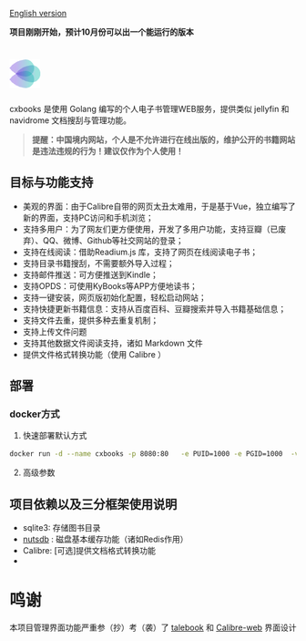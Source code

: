 [English version](README.en.md)

**项目刚刚开始，预计10月份可以出一个能运行的版本**

# ![cxbooks](docs/images/logo.png)

cxbooks 是使用 Golang 编写的个人电子书管理WEB服务，提供类似 jellyfin 和 navidrome 文档搜刮与管理功能。


> **提醒：中国境内网站，个人是不允许进行在线出版的，维护公开的书籍网站是违法违规的行为！建议仅作为个人使用！**

## 目标与功能支持

- 美观的界面：由于Calibre自带的网页太丑太难用，于是基于Vue，独立编写了新的界面，支持PC访问和手机浏览；
- 支持多用户：为了网友们更方便使用，开发了多用户功能，支持豆瓣（已废弃）、QQ、微博、Github等社交网站的登录；
- 支持在线阅读：借助Readium.js 库，支持了网页在线阅读电子书；
- 支持目录书籍搜刮，不需要额外导入过程；
- 支持邮件推送：可方便推送到Kindle；
- 支持OPDS：可使用KyBooks等APP方便地读书；
- 支持一键安装，网页版初始化配置，轻松启动网站；
- 支持快捷更新书籍信息：支持从百度百科、豆瓣搜索并导入书籍基础信息；
- 支持文件去重，提供多种去重复机制；
- 支持上传文件问题
- 支持其他数据文件阅读支持，诸如 Markdown 文件
- 提供文件格式转换功能（使用 Calibre ）


## 部署

### docker方式

1. 快速部署默认方式

```bash
docker run -d --name cxbooks -p 8080:80   -e PUID=1000 -e PGID=1000  -v /localdata:/data cxbooks/cxbooks

```

2. 高级参数



## 项目依赖以及三分框架使用说明
- sqlite3: 存储图书目录
- [nutsdb](https://github.com/nutsdb/nutsdb) : 磁盘基本缓存功能（诸如Redis作用）
- Calibre: [可选]提供文档格式转换功能
- 

# 鸣谢

本项目管理界面功能严重参（抄）考（袭）了 [talebook](https://github.com/talebook/talebook) 和 [Calibre-web](https://github.com/janeczku/calibre-web) 界面设计

